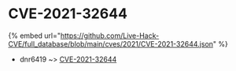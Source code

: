 # CVE-2021-32644
{% embed url="https://github.com/Live-Hack-CVE/full_database/blob/main/cves/2021/CVE-2021-32644.json" %}

* dnr6419 ~> [CVE-2021-32644](https://www.alice-snow.ru/2021/database/cve-2021-32644/cve-2021-32644-dnr6419)